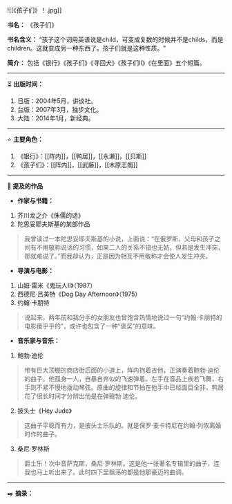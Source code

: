 
![[《孩子们》！.jpg]]

**书名：** 《孩子们》

**书名含义：** “孩子这个词用英语说是child，可变成复数的时候并不是childs，而是children。这就变成另一种东西了。孩子们就是这种性质。​”

**简介：** 包括《银行》《孩子们》《寻回犬》《孩子们II》《在里面》五个短篇。

---

⏳ **出版时间：** 

1. 日版：2004年5月，讲谈社。
2. 台版：2007年3月，独步文化。
3. 大陆：2014年1月，新经典。

---

⭐ **主要角色：**

1. 《银行》：[[阵内]]，[[鸭居]]，[[永濑]]，[[贝斯]]
2. 《孩子们》：[[阵内]]，[[武藤]]，[[木原志朗]]

---

**📜 提及的作品**

- **作家与书籍：** 

1. 芥川龙之介《侏儒的话》
2. 陀思妥耶夫斯基的某部作品

> 我曾读过一本陀思妥耶夫斯基的小说，上面说：“在俄罗斯，父母和孩子之间有不用敬称说话的习惯，如果二人的关系不错也无妨，但若是发生冲突，那就难说了。”而我却认为，正是因为相互不用敬称才会使人发生冲突。

- **导演与电影：** 

1. 山姆·雷米《鬼玩人II》（1987）
2. 西德尼·吕美特《Dog Day Afternoon》（1975）
3. 约翰·卡朋特

> 说起来，两年前和我分手的女朋友也曾饱含热情地说过一句“约翰·卡朋特的电影傻乎乎的”，或许也包含了一种“褒奖”的意味。

- **音乐家与音乐：** 

1. 鲍勃·迪伦

> 带有巨大顶棚的商店街后面的小道上，阵内抱着吉他，正演奏着鲍勃·迪伦的曲子。他孤身一人，自暴自弃似的飞速弹着。左手在音品上疾若飞舞，右手则不紧不慢地拨动琴弦。原曲的旋律和节拍在他手中已经面目全非，鸭居花了很长时间才分辨出他是在弹鲍勃·迪伦。

2. 披头士《Hey Jude》

> 这曲子平稳而有力，是披头士乐队的。就是保罗·麦卡特尼在约翰·列侬离婚时作的曲子。

3. 桑尼·罗林斯

> 爵士乐！次中音萨克斯，桑尼·罗林斯。这是他一张著名专辑里的曲子，连我也马上听出来了。此时四下里飘荡的都是他那豪迈的曲调。


---

✒️ **摘录：** 


